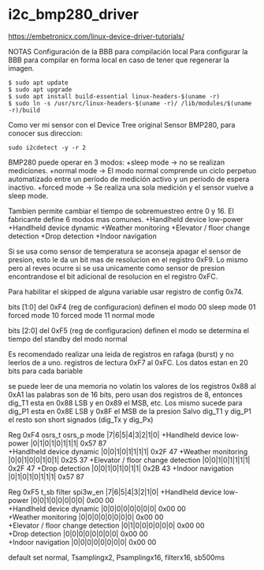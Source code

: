 # i2c_bmp280_driver

https://embetronicx.com/linux-device-driver-tutorials/

NOTAS
Configuración de la BBB para compilación local
Para configurar la BBB para compilar en forma local en caso de tener que regenerar la imagen.

```
$ sudo apt update
$ sudo apt upgrade
$ sudo apt install build-essential linux-headers-$(uname -r)
$ sudo ln -s /usr/src/linux-headers-$(uname -r)/ /lib/modules/$(uname -r)/build
```

Como ver mi sensor con el Device Tree original
Sensor BMP280, para conocer sus direccion:
```
sudo i2cdetect -y -r 2
```

BMP280 puede operar en 3 modos:
+sleep mode -> no se realizan mediciones.
+normal mode -> El modo normal comprende un ciclo perpetuo automatizado entre un período de medición activo y un período de espera inactivo.
+forced mode -> Se realiza una sola medición y el sensor vuelve a sleep mode.

Tambien permite cambiar el tiempo de sobremuestreo entre 0 y 16. El fabricante define 6 modos mas comunes.
+Handlheld device low-power
+Handlheld device dynamic
+Weather monitoring
+Elevator / floor change detection
+Drop detection
+Indoor navigation

Si se usa como sensor de temperatura se aconseja apagar el sensor de presion, esto le da un bit mas de resolucion en el registro 0xF9. Lo mismo pero al reves ocurre si se usa unicamente como sensor de presion encontrandose el bit adicional de resolucion en el registro 0xFC.

Para habilitar el skipped de alguna variable usar registro de config 0x74.

bits [1:0] del 0xF4 (reg de configuracion) definen el modo
00 sleep mode
01 forced mode
10 forced mode
11 normal mode

bits [2:0] del 0xF5 (reg de configuracion) definen el modo
se determina el tiempo del standby del modo normal

Es recomendado realizar una leida de registros en rafaga (burst) y no leerlos de a uno.
registros de lectura 0xF7 al 0xFC.
Los datos estan en 20 bits para cada bariable

se puede leer de una memoria no volatin los valores de los registros 0x88 al 0xA1
las  palabras son de 16 bits, pero usan dos registros de 8, entonces dig_T1 esta en 0x88 LSB y en 0x89 el MSB, etc. Los mismo sucede para dig_P1 esta en 0x8E LSB y 0x8F el MSB de la presion
Salvo dig_T1 y dig_P1 el resto son short signados (dig_Tx y dig_Px)

Reg 0xF4      osrs_t osrs_p mode            |7|6|5|4|3|2|1|0|
+Handlheld device low-power                 |0|1|0|1|0|1|1|1| 0x57 87  
+Handlheld device dynamic                   |0|0|1|0|1|1|1|1| 0x2F 47
+Weather monitoring                         |0|0|1|0|0|1|0|1| 0x25 37
+Elevator / floor change detection          |0|0|1|0|1|1|1|1| 0x2F 47
+Drop detection                             |0|0|1|0|1|0|1|1| 0x2B 43
+Indoor navigation                          |0|1|0|1|0|1|1|1| 0x57 87

Reg 0xF5      t_sb filter spi3w_en          |7|6|5|4|3|2|1|0|
+Handlheld device low-power                 |0|0|1|0|0|0|0|0| 0x00 00  
+Handlheld device dynamic                   |0|0|0|0|0|0|0|0| 0x00 00  
+Weather monitoring                         |0|0|0|0|0|0|0|0| 0x00 00  
+Elevator / floor change detection          |0|1|0|0|0|0|0|0| 0x00 00  
+Drop detection                             |0|0|0|0|0|0|0|0| 0x00 00  
+Indoor navigation                          |0|0|0|0|0|0|0|0| 0x00 00  

default set
normal, Tsamplingx2, Psamplingx16, filterx16, sb500ms 